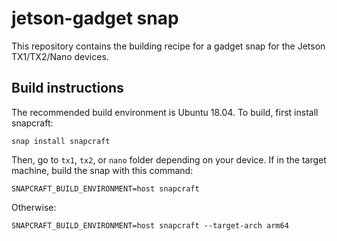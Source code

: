 # jetson-gadget snap

This repository contains the building recipe for a gadget snap for the
Jetson TX1/TX2/Nano devices.

## Build instructions

The recommended build environment is Ubuntu 18.04. To build, first
install snapcraft:

`snap install snapcraft`

Then, go to `tx1`, `tx2`, or `nano` folder depending on your device. If
in the target machine, build the snap with this command:

`SNAPCRAFT_BUILD_ENVIRONMENT=host snapcraft`

Otherwise:

`SNAPCRAFT_BUILD_ENVIRONMENT=host snapcraft --target-arch arm64`
